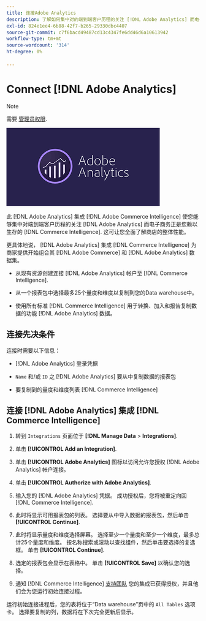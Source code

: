 ```yaml
---
title: 连接Adobe Analytics
description: 了解如何集中对的端到端客户历程的关注 [!DNL Adobe Analytics] 而电子商务正是您赖以生存的 [!DNL Commerce Intelligence].
exl-id: 824e1ee4-6b88-42f7-b265-29330dbc4407
source-git-commit: c7f6bacd49487cd13c4347fe6dd46d6a10613942
workflow-type: tm+mt
source-wordcount: '314'
ht-degree: 0%

---
```


# Connect [!DNL Adobe Analytics]

>[!NOTE]
>
>需要 [管理员权限](../../../administrator/user-management/user-management.md).

![](../../../assets/adobe-analytic-slogo.png)

此 [!DNL Adobe Analytics] 集成 [!DNL Adobe Commerce Intelligence] 使您能够集中对端到端客户历程的关注 [!DNL Adobe Analytics] 而电子商务正是您赖以生存的 [!DNL Commerce Intelligence]. 这可让您全面了解商店的整体性能。

更具体地说， [!DNL Adobe Analytics] 集成 [!DNL Commerce Intelligence] 为商家提供开始组合其 [!DNL Adobe Commerce] 和 [!DNL Adobe Analytics] 数据集。

- 从现有资源创建连接 [!DNL Adobe Analytics] 帐户至 [!DNL Commerce Intelligence].

- 从一个报表包中选择最多25个量度和维度以复制到您的Data warehouse中。

- 使用所有标准 [!DNL Commerce Intelligence] 用于转换、加入和报告复制数据的功能 [!DNL Adobe Analytics] 数据。

## 连接先决条件

连接时需要以下信息：

- [!DNL Adobe Analytics] 登录凭据

- `Name` 和/或 `ID` 之 [!DNL Adobe Analytics] 要从中复制数据的报表包

- 要复制到的量度和维度列表 [!DNL Commerce Intelligence]

## 连接 [!DNL Adobe Analytics] 集成 [!DNL Commerce Intelligence]

1. 转到 `Integrations` 页面位于 **[!DNL Manage Data** > **Integrations]**.

1. 单击 **[!UICONTROL Add an Integration]**.

1. 单击 **[!UICONTROL Adobe Analytics]** 图标以访问允许您授权 [!DNL Adobe Analytics] 帐户连接。

1. 单击 **[!UICONTROL Authorize with Adobe Analytics]**.

1. 输入您的 [!DNL Adobe Analytics] 凭据。 成功授权后，您将被重定向回 [!DNL Commerce Intelligence].

1. 此时将显示可用报表包的列表。 选择要从中导入数据的报表包，然后单击 **[!UICONTROL Continue]**.

1. 此时将显示量度和维度选择屏幕。 选择至少一个量度和至少一个维度，最多总计25个量度和维度。 按名称搜索或滚动以查找组件，然后单击要选择的复选框。 单击 **[!UICONTROL Continue]**.

1. 选定的报表包会显示在表格中。 单击 **[!UICONTROL Save]** 以确认您的选择。

1. 通知 [!DNL Commerce Intelligence] [支持团队](https://experienceleague.adobe.com/docs/commerce-knowledge-base/kb/troubleshooting/miscellaneous/mbi-service-policies.html) 您的集成已获得授权，并且他们会为您运行初始连接过程。

运行初始连接进程后，您的表将位于“Data warehouse”页中的 `All Tables` 选项卡。 选择要复制的列，数据将在下次完全更新后显示。
